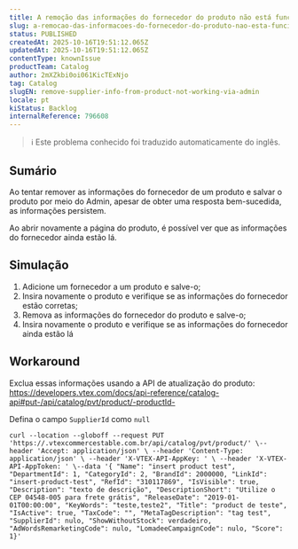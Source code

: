 ```yaml
---
title: A remoção das informações do fornecedor do produto não está funcionando via Admin
slug: a-remocao-das-informacoes-do-fornecedor-do-produto-nao-esta-funcionando-via-admin
status: PUBLISHED
createdAt: 2025-10-16T19:51:12.065Z
updatedAt: 2025-10-16T19:51:12.065Z
contentType: knownIssue
productTeam: Catalog
author: 2mXZkbi0oi061KicTExNjo
tag: Catalog
slugEN: remove-supplier-info-from-product-not-working-via-admin
locale: pt
kiStatus: Backlog
internalReference: 796608
---
```


>ℹ️ Este problema conhecido foi traduzido automaticamente do inglês.

## Sumário


Ao tentar remover as informações do fornecedor de um produto e salvar o produto por meio do Admin, apesar de obter uma resposta bem-sucedida, as informações persistem.

Ao abrir novamente a página do produto, é possível ver que as informações do fornecedor ainda estão lá.
## Simulação



1. Adicione um fornecedor a um produto e salve-o;
2. Insira novamente o produto e verifique se as informações do fornecedor estão corretas;
3. Remova as informações do fornecedor do produto e salve-o;
4. Insira novamente o produto e verifique se as informações do fornecedor ainda estão lá
## Workaround


Exclua essas informações usando a API de atualização do produto:
https://developers.vtex.com/docs/api-reference/catalog-api#put-/api/catalog/pvt/product/-productId-

Defina o campo `SupplierId` como `null`

    curl --location --globoff --request PUT 'https://.vtexcommercestable.com.br/api/catalog/pvt/product/' \--header 'Accept: application/json' \ --header 'Content-Type: application/json' \ --header 'X-VTEX-API-AppKey: ' \ --header 'X-VTEX-API-AppToken: ' \--data '{ "Name": "insert product test", "DepartmentId": 1, "CategoryId": 2, "BrandId": 2000000, "LinkId": "insert-product-test", "RefId": "310117869", "IsVisible": true, "Description": "texto de descrição", "DescriptionShort": "Utilize o CEP 04548-005 para frete grátis", "ReleaseDate": "2019-01-01T00:00:00", "KeyWords": "teste,teste2", "Title": "product de teste", "IsActive": true, "TaxCode": "", "MetaTagDescription": "tag test", "SupplierId": nulo, "ShowWithoutStock": verdadeiro, "AdWordsRemarketingCode": nulo, "LomadeeCampaignCode": nulo, "Score": 1}'




